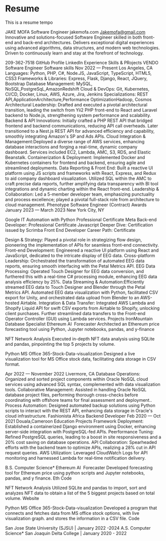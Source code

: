 # Resume
This is a resume tempo


JAKE  MOFA
Software Engineer
jakemofa.com
Jakemofa@gmail.com
Innovative and solutions-focused Software Engineer skilled in both front-end and back-end architectures. 
Delivers exceptional digital experiences using advanced algorithms, data structures, and modern web technologies.
Driven to continuously learn and stay at the forefront of technology.

209-362-7518
GitHub Profile
LinkedIn
Experience
Skills & PRojects
VENDO
Software Engineer
Software skills
Nov 2022 — Present
Los Angeles, CA
Languages: Python, PHP, C#, Node.JS, JavaScript, TypeScript, HTML5, CSS3
Frameworks & Libraries: Express, Flask, Django,  React, JQuery, Bootstrap
Database Management: MySQL, NoSQL,PostgreSqL,AmazonRedshift
Cloud & DevOps: Git, Kubernetes, CI/CD, Docker, Linux, AWS, Azure, Jira, Jenkins
Specializations: REST API,ApplicationArchitecture,Performance OptimizationHadoop, Cosmos
Architectural Leadership: Drafted and executed a pivotal architectural transition, leading the switch from Yii2 PHP front-end to React and Laravel backend to Node.js, strengthening system performance and scalability.
Backend & API Innovations: Initially crafted a PHP REST API that bridged frontend and backend communications, reducing API call overheads. Later transitioned to a Nest.js REST API for advanced efficiency and capability, smoothly integrating Amazon's SP and Ads APIs.
Cloud Integration & Management:Deployed a diverse range of AWS services, enhancing database interactions and forging a real-time, dynamic company dashboard. Services included EC2, Lambda, AMC, S3, RDS, and Elastic Beanstalk.
Containerization & Deployment: Implemented Docker and Kubernetes containers for frontend and backend, ensuring agile and streamlined deployments.
Data Reporting & Front End: Built a reactive UI platform using JS scripts and frameworks with React, Express, and Redux to aid company dashboard visualization. Utilized SQL within the AMC to craft precise data reports, further amplifying data transparency with BI tool integrations and dynamic charting within the React front-end.
Leadership & Collaboration: Led a 5-member developer team, emphasizing punctuality and process excellence; played a pivotal full-stack role from architecture to cloud management.
Phenotype
Software Engineer (Contract)
Awards
January 2023 — March 2023
New York City, NY

Google IT Automation with Python Professional Certificate
Meta Back-end Developer: Professional Certificate
Javascript Deeper Dive: Certification issued by Scrimba
Front End Developer Career Path: Certificate

Design & Strategy: Played a pivotal role in strategizing flow design, pioneering the implementation of APIs for seamless front-end connectivity.
Front-end Development: Engineered a reactive UI platform using React and JavaScript, dedicated to the intricate display of EEG data.
Cross-platform Leadership: Orchestrated the transformation of automated EEG data reports, ensuring smooth interfacing with the Petal Metrics API.
EEG Data Processing: Operated Touch Designer for EEG data conversion, and furthered this with a real-time C# processing module, enhancing EEG data analysis efficiency by 25%.
Data Streaming & Automation:Efficiently streamed EEG data to Touch Designer and Blender through the Petal Metrics API. Automated EEG data visualization with Python, facilitated CSV export for Unity, and orchestrated data upload from Blender to an AWS-hosted Airtable.
Integration & Data Transfer: Integrated AWS Lambda and Shopify Liquid API for swift CSV exports from Airtable to Shopify, unlocking client purchases. Further streamlined data transfers to the Front-end Operator Controller (GUI) using Lambda services.
Projects
IronMountain
Database Specialist
Ethereum AI  Forecaster
Architected an Ethereum price forecasting tool using Python, Jupyter notebooks, pandas, and y-finance

NFT Network Analysis
Executed in-depth NFT data analysis using SQLite and pandas, pinpointing the top 5 projects by volume.

Python MS Office 365-Stock-Data-visualization
Designed a live visualization tool for MS Office stock data, facilitating data storage in CSV format.

Apr 2022 — November 2022
Livermore, CA
Database Operations: Organized and sorted project components within Oracle NoSQL cloud services using advanced SQL syntax, complemented with data visualization tools.
Collaborative Management: Assisted in handling Oracle NoSQL database project files, performing thorough cross-checks before coordinating with offshore teams for final assessment and deployment..
Process Automation: Designed automated backup solutions using Python scripts to interact with the REST API, enhancing data storage in Oracle's cloud infrastructure.
Fashionista Africa
Backend Developer
Feb 2020 — Oct 2021
Douala,Cameroon
Education
Projects
Framework Deployment: Established a containerized Django environment using Docker, enhancing server-side integration with PostgreSQL-fed APIs.
Peerformance Tuning: Refined PostgreSQL queries, leading to a boost in site responsiveness and a 20% cost saving on database operations.
API Collaboration: Spearheaded efforts with the backend team to optimize APIs, realizing a 28% cut in API request queries.
AWS Utilization: Leveraged CloudWatch Logs for API monitoring and harnessed Lambda for real-time notification delivery.

B.S. Computer Science*
Ethereum AI  Forecaster
Developed forecasting tool for Ethereum price using python scripts and Jupyter notebooks, pandas, and y finance.
Eth Code

NFT Network Analysis
Utilized SQLite and pandas to import, sort and analyzes NFT data to obtain a list of the 5 biggest projects based on total volume.
Website

Python MS Office 365-Stock-Data-visualization
Developed a program that connects and fetches data from MS office stock options, with live visualization graph. and stores the information in a CSV file.
Code

San Jose State University (SJSU) | January 2022 -2024
A.S. Computer Science*
San Joaquin Delta College | January 2020 - 2022
